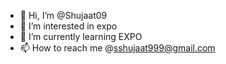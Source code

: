 - 👋 Hi, I’m @Shujaat09
- 👀 I’m interested in expo
- 🌱 I’m currently learning EXPO
- 📫 How to reach me @sshujaat999@gmail.com

<!---

--->
